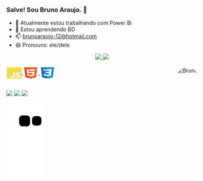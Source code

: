 ### Salve! Sou Bruno Araujo. 👋

- 🔭 Atualmente estou trabalhando com Power Bi
- 🌱 Estou aprendendo BD
- 📫 brunoaraujo-12@hotmail.com
- 😄 Pronouns: ele/dele

<div align="center">
  <a href="https://github.com/brunoaraujo12">
  <img height="180em" src="https://github-readme-stats.vercel.app/api?username=brunoaraujo12&show_icons=true&theme=dark&include_all_commits=true&count_private=true"/>
  <img height="180em" src="https://github-readme-stats.vercel.app/api/top-langs/?username=brunoaraujo12&layout=compact&langs_count=7&theme=dark"/>
</div>

<div style="display: inline_block"><br>
  <img align="center" alt="Bruno-Js" height="30" width="40" src="https://raw.githubusercontent.com/devicons/devicon/master/icons/javascript/javascript-plain.svg">
  <img align="center" alt="Bruno-HTML" height="30" width="40" src="https://raw.githubusercontent.com/devicons/devicon/master/icons/html5/html5-original.svg">
  <img align="center" alt="Bruno-CSS" height="30" width="40" src="https://raw.githubusercontent.com/devicons/devicon/master/icons/css3/css3-original.svg">
  <img align="right" alt="Bruno" height="150" style="border-radius:50px;" src="https://media.discordapp.net/attachments/985685919313043506/1024650571204018276/gcremVIz_male_3_cartoon5.png?width=513&height=513">
</div>

 ##
 
<div> 
  <a href="https://www.instagram.com/brunoaraujo.12/" target="_blank"><img src="https://img.shields.io/badge/-Instagram-%23E4405F?style=for-the-badge&logo=instagram&logoColor=white" target="_blank"></a>
  <a href = "mailto:brunoaraujo-12@hotmail.com"><img src="https://img.shields.io/badge/-Gmail-%23333?style=for-the-badge&logo=gmail&logoColor=white" target="_blank"></a>
  <a href="https:https://www.linkedin.com/in/bruno-araujo-36591b1bb/" target="_blank"><img src="https://img.shields.io/badge/-LinkedIn-%230077B5?style=for-the-badge&logo=linkedin&logoColor=white" target="_blank"></a> 
 
  ![Snake animation](https://github.com/brunoaraujo12/brunoaraujo12/blob/output/github-contribution-grid-snake.svg)
 
</div>
